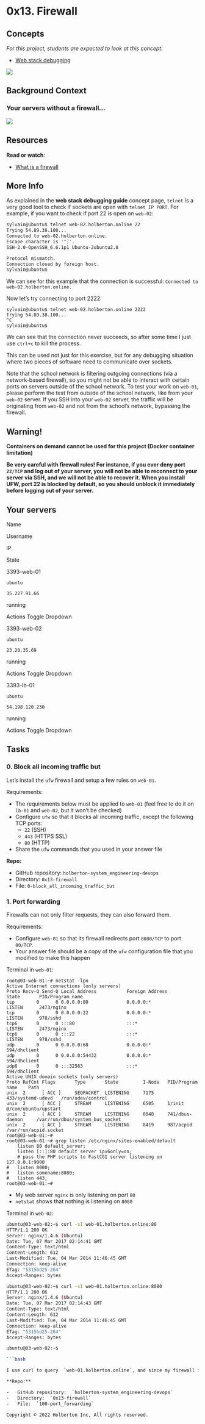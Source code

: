 # 0x13. Firewall


## Concepts

_For this project, students are expected to look at this concept:_

-   [Web stack debugging](https://intranet.hbtn.io/concepts/68)

![](https://s3.amazonaws.com/intranet-projects-files/holbertonschool-sysadmin_devops/284/V1HjQ1Y.png)

## Background Context

### Your servers without a firewall…

![](https://s3.amazonaws.com/intranet-projects-files/holbertonschool-sysadmin_devops/155/holbertonschool-firewall.gif)

## Resources

**Read or watch**:

-   [What is a firewall](https://intranet.hbtn.io/rltoken/QS5iHSDU_woydPRIb68sOw "What is a firewall")

## More Info

As explained in the  **web stack debugging guide**  concept page,  `telnet`  is a very good tool to check if sockets are open with  `telnet IP PORT`. For example, if you want to check if port 22 is open on  `web-02`:

```bash
sylvain@ubuntu$ telnet web-02.holberton.online 22
Trying 54.89.38.100...
Connected to web-02.holberton.online.
Escape character is '^]'.
SSH-2.0-OpenSSH_6.6.1p1 Ubuntu-2ubuntu2.8

Protocol mismatch.
Connection closed by foreign host.
sylvain@ubuntu$

```

We can see for this example that the connection is successful:  `Connected to web-02.holberton.online.`

Now let’s try connecting to port 2222:

```
sylvain@ubuntu$ telnet web-02.holberton.online 2222
Trying 54.89.38.100...
^C
sylvain@ubuntu$

```

We can see that the connection never succeeds, so after some time I just use  `ctrl+c`  to kill the process.

This can be used not just for this exercise, but for any debugging situation where two pieces of software need to communicate over sockets.

Note that the school network is filtering outgoing connections (via a network-based firewall), so you might not be able to interact with certain ports on servers outside of the school network. To test your work on  `web-01`, please perform the test from outside of the school network, like from your  `web-02`  server. If you SSH into your  `web-02`  server, the traffic will be originating from  `web-02`  and not from the school’s network, bypassing the firewall.

## Warning!

**Containers on demand cannot be used for this project (Docker container limitation)**

**Be very careful with firewall rules! For instance, if you ever deny port  `22/TCP`  and log out of your server, you will not be able to reconnect to your server via SSH, and we will not be able to recover it. When you install UFW, port 22 is blocked by default, so you should unblock it immediately before logging out of your server.**

## Your servers

Name

Username

IP

State

3393-web-01

`ubuntu`

`35.227.91.66`

running

Actions  Toggle Dropdown

3393-web-02

`ubuntu`

`23.20.35.69`

running

Actions  Toggle Dropdown

3393-lb-01

`ubuntu`

`54.198.120.230`

running

Actions  Toggle Dropdown

## Tasks

### 0. Block all incoming traffic but


Let’s install the  `ufw`  firewall and setup a few rules on  `web-01`.

Requirements:

-   The requirements below must be applied to  `web-01`  (feel free to do it on  `lb-01`  and  `web-02`, but it won’t be checked)
-   Configure  `ufw`  so that it blocks all incoming traffic, except the following TCP ports:
    -   `22`  (SSH)
    -   `443`  (HTTPS SSL)
    -   `80`  (HTTP)
-   Share the  `ufw`  commands that you used in your answer file

**Repo:**

-   GitHub repository:  `holberton-system_engineering-devops`
-   Directory:  `0x13-firewall`
-   File:  `0-block_all_incoming_traffic_but`

### 1. Port forwarding

Firewalls can not only filter requests, they can also forward them.

Requirements:

-   Configure  `web-01`  so that its firewall redirects port  `8080/TCP`  to port  `80/TCP`.
-   Your answer file should be a copy of the  `ufw`  configuration file that you modified to make this happen

Terminal in  `web-01`:

```
root@03-web-01:~# netstat -lpn
Active Internet connections (only servers)
Proto Recv-Q Send-Q Local Address           Foreign Address         State       PID/Program name
tcp        0      0 0.0.0.0:80              0.0.0.0:*               LISTEN      2473/nginx
tcp        0      0 0.0.0.0:22              0.0.0.0:*               LISTEN      978/sshd
tcp6       0      0 :::80                   :::*                    LISTEN      2473/nginx
tcp6       0      0 :::22                   :::*                    LISTEN      978/sshd
udp        0      0 0.0.0.0:68              0.0.0.0:*                           594/dhclient
udp        0      0 0.0.0.0:54432           0.0.0.0:*                           594/dhclient
udp6       0      0 :::32563                :::*                                594/dhclient
Active UNIX domain sockets (only servers)
Proto RefCnt Flags       Type       State         I-Node   PID/Program name    Path
unix  2      [ ACC ]     SEQPACKET  LISTENING     7175     433/systemd-udevd   /run/udev/control
unix  2      [ ACC ]     STREAM     LISTENING     6505     1/init              @/com/ubuntu/upstart
unix  2      [ ACC ]     STREAM     LISTENING     8048     741/dbus-daemon     /var/run/dbus/system_bus_socket
unix  2      [ ACC ]     STREAM     LISTENING     8419     987/acpid           /var/run/acpid.socket
root@03-web-01:~#
root@03-web-01:~# grep listen /etc/nginx/sites-enabled/default
    listen 80 default_server;
    listen [::]:80 default_server ipv6only=on;
    # pass the PHP scripts to FastCGI server listening on 127.0.0.1:9000
#   listen 8000;
#   listen somename:8080;
#   listen 443;
root@03-web-01:~#

```

-   My web server  `nginx`  is only listening on port  `80`
-   `netstat`  shows that nothing is listening on  `8080`

Terminal in  `web-02`:

```bash
ubuntu@03-web-02:~$ curl -sI web-01.holberton.online:80
HTTP/1.1 200 OK
Server: nginx/1.4.6 (Ubuntu)
Date: Tue, 07 Mar 2017 02:14:41 GMT
Content-Type: text/html
Content-Length: 612
Last-Modified: Tue, 04 Mar 2014 11:46:45 GMT
Connection: keep-alive
ETag: "5315bd25-264"
Accept-Ranges: bytes

ubuntu@03-web-02:~$ curl -sI web-01.holberton.online:8080
HTTP/1.1 200 OK
Server: nginx/1.4.6 (Ubuntu)
Date: Tue, 07 Mar 2017 02:14:43 GMT
Content-Type: text/html
Content-Length: 612
Last-Modified: Tue, 04 Mar 2014 11:46:45 GMT
Connection: keep-alive
ETag: "5315bd25-264"
Accept-Ranges: bytes

ubuntu@03-web-02:~$

```bash

I use curl to query  `web-01.holberton.online`, and since my firewall is forwarding the ports, I get a  `HTTP 200`  response on port  `80/TCP`  and also on port  `8080/TCP`.

**Repo:**

-   GitHub repository:  `holberton-system_engineering-devops`
-   Directory:  `0x13-firewall`
-   File:  `100-port_forwarding`

Copyright © 2022 Holberton Inc, All rights reserved.